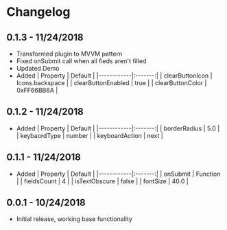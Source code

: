 # Changelog

## 0.1.3 - 11/24/2018

* Transformed plugin to MVVM pattern
* Fixed onSubmit call when all fieds aren't filled
* Updated Demo
* Added
    | Property   | Default |
    |------------|:-------:|
    | clearButtonIcon  | Icons.backspace |
    | clearButtonEnabled  | true |
    | clearButtonColor  | 0xFF66BB6A |

## 0.1.2 - 11/24/2018

* Added
    | Property   | Default |
    |------------|:-------:|
    | borderRadius  | 5.0 |
    | keybaordType  | number |
    | keyboardAction  | next |

## 0.1.1 - 11/24/2018

* Added
    | Property   | Default |
    |------------|:-------:|
    | onSubmit  | Function |
    | fieldsCount  | 4 |
    | isTextObscure  | false |
    | fontSize  | 40.0 |

## 0.0.1 - 10/24/2018

* Initial release, working base functionality
